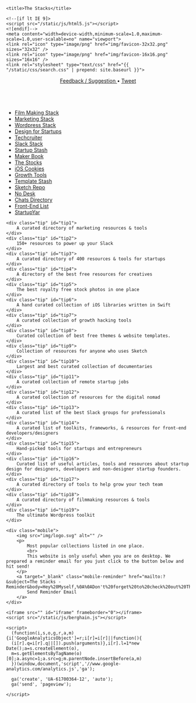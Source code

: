 ﻿---
permalink: /ceshi/
---

<!DOCTYPE html>
<html lang="en">
<head>
	<meta charset="utf-8">
	<meta name="keywords" content="" >
	<meta name="description" content="Most popular collections listed in one place." >
	<meta property="og:title" content="The Stacks" />
	<meta property="og:url" content="http://thestacks.im"/>
	<meta property="og:image" content="http://thestacks.im/img/facebook-share.png"/>
	<meta property="og:type" content="website" />
	
	<title>The Stacks</title>
	
	<!--[if lt IE 9]>
	<script src="/static/js/html5.js"></script>
	<![endif]-->
	<meta content="width=device-width,minimum-scale=1.0,maximum-scale=1.0,user-scalable=no" name="viewport">
	<link rel="icon" type="image/png" href="img/favicon-32x32.png" sizes="32x32" />
	<link rel="icon" type="image/png" href="img/favicon-16x16.png" sizes="16x16" />
	<link rel="stylesheet" type="text/css" href="{{ "/static/css/search.css" | prepend: site.baseurl }}">
</head>
<body>
    <header>
        <div class="sponsor"></div>
        <a class="feedback" target="_blank" href="mailto:hello@usepanda.com?subject=Feedback / Suggestion for TheStacks">
            Feedback / Suggestion
        </a>
        <span>•</span>
        <a class="tweet" target="_blank" href="https://twitter.com/intent/tweet?url=http%3A%2F%2Fthestacks.im&via=usepanda&text=The%20Stacks%20-%20Most%20popular%20collections%20listed%20in%20one%20place.&">
            Tweet
        </a>
    </header>
	<aside> 
        <div class="logo">  
            <img src="img/logo.svg" alt="" />
        </div>
        <ul>
            <li class="color3" data-target="http://www.filmmakingstack.com/" onmouseover="tooltip.pop(this, '#tip18', {cssClass: 'color3'})">
                <a href="javascript:;">
                    Film Making Stack
                </a>
            </li>
            <li class="color0" data-target="http://marketingstack.io/" onmouseover="tooltip.pop(this, '#tip1', {cssClass: 'color0'})">
                <a href="javascript:;">
                    Marketing Stack
                </a>
            </li>
            <li class="color0" data-target="http://www.wpconduct.com/" onmouseover="tooltip.pop(this, '#tip19', {cssClass: 'color0'})">
                <a href="javascript:;" class="new">
                    Wordpress Stack
                </a>
            </li>            
            <li class="color1" data-target="http://designforstartup.net/?ref=thestacks" onmouseover="tooltip.pop(this, '#tip16', {cssClass: 'color1'})">
                <a href="javascript:;">
                    Design for Startups
                </a>
            </li>
            <li class="color2" data-target="http://www.techcruiter.com/?ref=thestacks" onmouseover="tooltip.pop(this, '#tip17', {cssClass: 'color2'})">
                <a href="javascript:;">
                    Techcruiter
                </a>
            </li>
            <li class="color3" data-target="http://slackstack.io/" onmouseover="tooltip.pop(this, '#tip2', {cssClass: 'color3'})">
                <a href="javascript:;">
                    Slack Stack
                </a>
            </li>
            <li class="color0" data-target="http://startupstash.com/" onmouseover="tooltip.pop(this, '#tip3', {cssClass: 'color0'})">
                <a href="javascript:;">
                    Startup Stash
                </a>
            </li>
            <li class="color1" data-target="http://makerbook.net/" onmouseover="tooltip.pop(this, '#tip4', {cssClass: 'color1'})">
                <a href="javascript:;">
                    Maker Book
                </a>
            </li>
            <li class="color2" data-target="http://thestocks.im" onmouseover="tooltip.pop(this, '#tip5', {cssClass: 'color2'})">
                <a href="javascript:;">
                    The Stocks
                </a>
            </li>
            <li class="color3" data-target="http://www.ioscookies.com/" onmouseover="tooltip.pop(this, '#tip6', {cssClass: 'color3'})">
                <a href="javascript:;">
                    iOS Cookies
                </a>
            </li>
            <li class="color0" data-target="http://growthtools.io/" onmouseover="tooltip.pop(this, '#tip7', {cssClass: 'color0'})">
                <a href="javascript:;">
                    Growth Tools
                </a>
            </li>
            <li class="color1" data-target="http://www.templatestash.com/" onmouseover="tooltip.pop(this, '#tip8', {cssClass: 'color1'})">
                <a href="javascript:;">
                    Template Stash
                </a>
            </li>
            <li class="color2" data-target="http://sketchrepo.com/" onmouseover="tooltip.pop(this, '#tip9', {cssClass: 'color2'})">
                <a href="javascript:;">
                    Sketch Repo
                </a>
            </li>
<!--
            <li class="color" data-target="http://documentaryaddict.com/" onmouseover="tooltip.pop(this, '#tip10', {cssClass: 'color2'})">
                <a href="javascript:;">
                    Documentary Addict
                </a>
            </li>
-->
<!--
            <li class="color" data-target="http://jobs.remotive.io/" onmouseover="tooltip.pop(this, '#tip11', {cssClass: 'color3'})">
                <a href="javascript:;">
                    Remotive Jobs
                </a>
            </li>
-->
            <li class="color3" data-target="http://nodesk.co/" onmouseover="tooltip.pop(this, '#tip12', {cssClass: 'color3'})">
                <a href="javascript:;">
                    No Desk
                </a>
            </li>
            <li class="color0" data-target="http://chats.directory/" onmouseover="tooltip.pop(this, '#tip13', {cssClass: 'color0'})">
                <a href="javascript:;">
                    Chats Directory
                </a>
            </li>
            <li class="color1" data-target="https://balapastudio.co/frontendlist/" onmouseover="tooltip.pop(this, '#tip14', {cssClass: 'color1'})">
                <a href="javascript:;">
                    Front-End List
                </a>
            </li>
            <li class="color2" data-target="http://www.startupyar.com/" onmouseover="tooltip.pop(this, '#tip15', {cssClass: 'color2'})">
                <a href="javascript:;">
                    StartupYar
                </a>
            </li>
        </ul>
	</aside>
	
    <div class="tip" id="tip1">
        A curated directory of marketing resources & tools
    </div>
    <div class="tip" id="tip2">
        150+ resources to power up your Slack
    </div>
    <div class="tip" id="tip3">
        A curated directory of 400 resources & tools for startups
    </div>
    <div class="tip" id="tip4">
        A directory of the best free resources for creatives
    </div>
    <div class="tip" id="tip5">
        The best royalty free stock photos in one place
    </div>
    <div class="tip" id="tip6">
        A hand curated collection of iOS libraries written in Swift
    </div>
    <div class="tip" id="tip7">
        A curated collection of growth hacking tools
    </div>
    <div class="tip" id="tip8">
        Curated collection of best free themes & website templates.
    </div>
    <div class="tip" id="tip9">
        Collection of resources for anyone who uses Sketch
    </div>
    <div class="tip" id="tip10">
        Largest and best curated collection of documentaries
    </div>
    <div class="tip" id="tip11">
        A curated collection of remote startup jobs
    </div>
    <div class="tip" id="tip12">
        A curated collection of resources for the digital nomad
    </div>
    <div class="tip" id="tip13">
        A curated list of the best Slack groups for professionals
    </div>
    <div class="tip" id="tip14">
        A curated list of toolkits, frameworks, & resources for front-end developers/designers
    </div>
    <div class="tip" id="tip15">
        Hand-picked tools for startups and entrepreneurs
    </div>
    <div class="tip" id="tip16">
        Curated list of useful articles, tools and resources about startup design for designers, developers and non-designer startup founders.
    </div>
    <div class="tip" id="tip17">
        A curated directory of tools to help grow your tech team
    </div>
    <div class="tip" id="tip18">
        A curated directory of filmmaking resources & tools
    </div>
    <div class="tip" id="tip19">
        The ultimate Wordpress toolkit
    </div>    
    
    <div class="mobile">
        <img src="img/logo.svg" alt="" />
        <p> 
            Most popular collections listed in one place.
            <br>
            This website is only useful when you are on desktop. We prepared a reminder email for you just click to the button below and hit send!
        </p>
        <a target="_blank" class="mobile-reminder" href="mailto:?&subject=The Stacks - Reminder&body=Hey%20Myself,%0A%0ADon't%20forget%20to%20check%20out%20The%20Stacks%20when%20you're%20back%20on%20your%20desktop.%0A%0Ahttp%3A//thestacks.im%0A%0A(and%20if%20you%20like%20this%20one%20you%20might%20like%20what%20pandas%20do,%20check%20out%20http%3A//panda.network)%0A%0ACheers,%0AMe">
            Send Reminder Email
        </a>
    </div>
	
	<iframe src="" id="iframe" frameborder="0"></iframe>
	<script src="/static/js/berghain.js"></script>
	
    <script>
      (function(i,s,o,g,r,a,m){i['GoogleAnalyticsObject']=r;i[r]=i[r]||function(){
      (i[r].q=i[r].q||[]).push(arguments)},i[r].l=1*new Date();a=s.createElement(o),
      m=s.getElementsByTagName(o)[0];a.async=1;a.src=g;m.parentNode.insertBefore(a,m)
      })(window,document,'script','//www.google-analytics.com/analytics.js','ga');
    
      ga('create', 'UA-61700364-12', 'auto');
      ga('send', 'pageview');
    
    </script>
	
</body>
</html>

